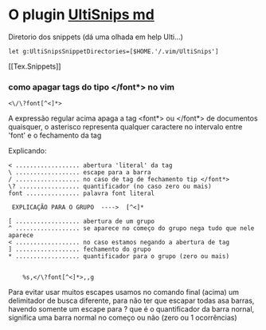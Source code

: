 # O plugin [UltiSnips md](UltiSnips.md)

Diretorio dos snippets (dá uma olhada em help Ulti...)

    let g:UltiSnipsSnippetDirectories=[$HOME.'/.vim/UltiSnips']

[[Tex.Snippets]]


### como apagar tags do tipo </font*> no vim

    <\/\?font[^<]*>

A expressão regular acima apaga a tag <font*> ou </font*>
de documentos quaisquer, o asterisco representa qualquer caractere
no intervalo entre 'font' e o fechamento da tag

Explicando:

    < .................. abertura 'literal' da tag
    \ .................. escape para a barra
    / .................. no caso de tag de fechamento tip </font*>
    \? ................. quantificador (no caso zero ou mais)
    font ............... palavra font literal

     EXPLICAÇÃO PARA O GRUPO  ---->  [^<]*

    [ .................. abertura de um grupo
    ^ .................. se aparece no começo do grupo nega tudo que nele aparece
    < .................. no caso estamos negando a abertura de tag
    ] .................. fechamento do grupo
    * .................. quantificador para o grupo (zero ou mais)


		%s,</\?font[^<]*>,,g

Para evitar usar muitos escapes usamos no comando final (acima) um delimitador
de busca diferente, para não ter que escapar todas asa barras, havendo somente
um escape para \? que é o quantificador da barra nornal, significa uma barra
normal no começo ou não (zero ou 1 ocorrências)


